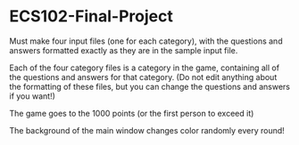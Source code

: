 # ECS102-Final-Project
Must make four input files (one for each category), with the questions and answers formatted exactly as they are in the sample input file.

Each of the four category files is a category in the game, containing all of the questions and answers for that category. (Do not edit anything about the formatting of these files, but you can change the questions and answers if you want!)

The game goes to the 1000 points (or the first person to exceed it)

The background of the main window changes color randomly every round!
